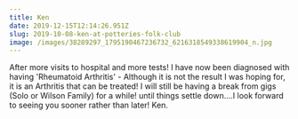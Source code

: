 ```yaml
---
title: Ken
date: 2019-12-15T12:14:26.951Z
slug: 2019-10-08-ken-at-potteries-folk-club
image: /images/38289297_1795190467236732_6216318549338619904_n.jpg
---
```


After more visits to hospital and more tests! I have now been diagnosed with having 'Rheumatoid Arthritis' - Although it is not the result I was hoping for, it is an Arthritis that can be treated! I will still be having a break from gigs (Solo or Wilson Family) for a while! until things settle down....I look forward to seeing you sooner rather than later! Ken.
